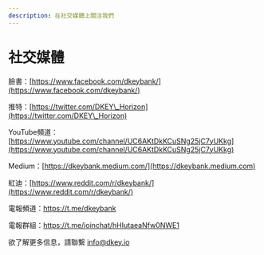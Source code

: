```yaml
---
description: 在社交媒體上關注我們
---
```


# 社交媒體

臉書：[https://www.facebook.com/dkeybank/](https://www.facebook.com/dkeybank/)

推特：[https://twitter.com/DKEY\_Horizon](https://twitter.com/DKEY\_Horizon)

YouTube頻道：[https://www.youtube.com/channel/UC6AKtDkKCuSNg25jC7yUKkg](https://www.youtube.com/channel/UC6AKtDkKCuSNg25jC7yUKkg)

Medium：[https://dkeybank.medium.com/](https://dkeybank.medium.com)

紅迪：[https://www.reddit.com/r/dkeybank/](https://www.reddit.com/r/dkeybank/)

電報頻道：[https://t.me/dkeybank ](https://t.me/dkeybank)

電報群組：[https://t.me/joinchat/hHIutaeaNfw0NWE1 ](https://t.me/joinchat/hHIutaeaNfw0NWE1)



欲了解更多信息，請聯繫 info@dkey.io

